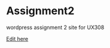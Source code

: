 # Assignment2
wordpress assignment 2 site for UX308

[Edit here](https://diy-pwa.com/~/gh/BavSandhu/Assignment2)
